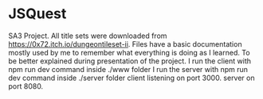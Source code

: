 # JSQuest
SA3 Project.
All title sets were downloaded from https://0x72.itch.io/dungeontileset-ii.
Files have a basic documentation mostly used by me to remember what everything is doing as I learned.
To be better explained during presentation of the project.
I run the client with npm run dev command inside ./www folder
I run the server with npm run dev command inside ./server folder
client listening on port 3000.
server on port 8080.
